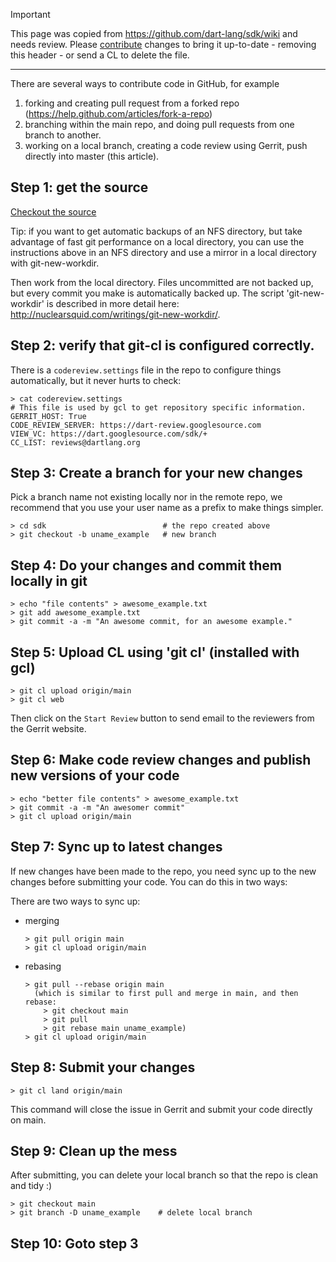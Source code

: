 > [!IMPORTANT]
> This page was copied from https://github.com/dart-lang/sdk/wiki and needs review.
> Please [contribute](../CONTRIBUTING.md) changes to bring it up-to-date -
> removing this header - or send a CL to delete the file.

---

There are several ways to contribute code in GitHub, for example

1. forking and creating pull request from a forked repo (https://help.github.com/articles/fork-a-repo)
1. branching within the main repo, and doing pull requests from one branch to another.
1. working on a local branch, creating a code review using Gerrit, push directly into master (this article).

## Step 1: get the source

[Checkout the source](Building.md#source)

Tip: if you want to get automatic backups of an NFS directory, but take advantage of fast git performance on a local directory, you can use the instructions above in an NFS directory and use a mirror in a local directory with git-new-workdir.

Then work from the local directory. Files uncommitted are not backed up, but every commit you make is automatically backed up. The script 'git-new-workdir' is described in more detail here: http://nuclearsquid.com/writings/git-new-workdir/.
 
## Step 2: verify that git-cl is configured correctly.
 
There is a `codereview.settings` file in the repo to configure things automatically, but it never hurts to check:

    > cat codereview.settings
    # This file is used by gcl to get repository specific information.
    GERRIT_HOST: True
    CODE_REVIEW_SERVER: https://dart-review.googlesource.com
    VIEW_VC: https://dart.googlesource.com/sdk/+
    CC_LIST: reviews@dartlang.org

## Step 3: Create a branch for your new changes

Pick a branch name not existing locally nor in the remote repo, we recommend that you use your user name as a prefix to make things simpler.

    > cd sdk                          # the repo created above
    > git checkout -b uname_example   # new branch

## Step 4: Do your changes and commit them locally in git

    > echo "file contents" > awesome_example.txt
    > git add awesome_example.txt
    > git commit -a -m "An awesome commit, for an awesome example."

## Step 5: Upload CL using 'git cl' (installed with gcl)

    > git cl upload origin/main
    > git cl web

Then click on the `Start Review` button to send email to the reviewers from the Gerrit website.

## Step 6: Make code review changes and publish new versions of your code

    > echo "better file contents" > awesome_example.txt
    > git commit -a -m "An awesomer commit"
    > git cl upload origin/main

## Step 7: Sync up to latest changes

If new changes have been made to the repo, you need sync up to the new changes before submitting your code. You can do this in two ways:

There are two ways to sync up:
  * merging

        > git pull origin main
        > git cl upload origin/main

  * rebasing

        > git pull --rebase origin main
          (which is similar to first pull and merge in main, and then rebase:
            > git checkout main
            > git pull
            > git rebase main uname_example)
        > git cl upload origin/main

## Step 8: Submit your changes

    > git cl land origin/main

This command will close the issue in Gerrit and submit your code directly on main.

## Step 9: Clean up the mess

After submitting, you can delete your local branch so that the repo is clean and tidy :)
 
    > git checkout main
    > git branch -D uname_example    # delete local branch

## Step 10: Goto step 3
